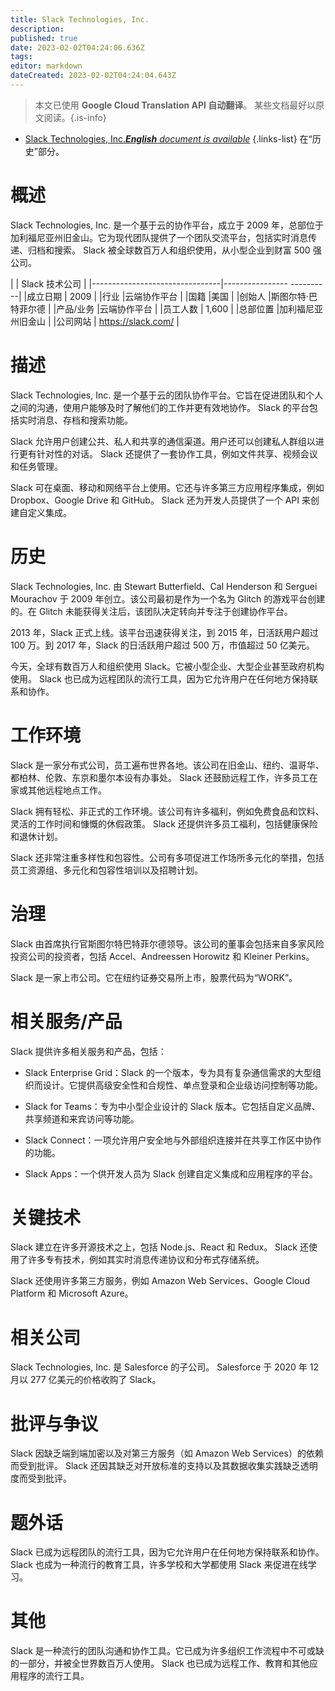```yaml
---
title: Slack Technologies, Inc.
description: 
published: true
date: 2023-02-02T04:24:06.636Z
tags: 
editor: markdown
dateCreated: 2023-02-02T04:24:04.643Z
---
```


> 本文已使用 **Google Cloud Translation API 自动翻译**。
某些文档最好以原文阅读。{.is-info}



- [Slack Technologies, Inc.***English** document is available*](/en/Knowledge-base/Dictionary/Company/slack-technologies-inc-)
{.links-list}
 在“历史”部分。

# 概述

Slack Technologies, Inc. 是一个基于云的协作平台，成立于 2009 年，总部位于加利福尼亚州旧金山。它为现代团队提供了一个团队交流平台，包括实时消息传递、归档和搜索。 Slack 被全球数百万人和组织使用，从小型企业到财富 500 强公司。

| | Slack 技术公司 |
|--------------------------------|---------------- ----------|
|成立日期 | 2009 |
|行业 |云端协作平台 |
|国籍 |美国 |
|创始人 |斯图尔特·巴特菲尔德 |
|产品/业务 |云端协作平台 |
|员工人数 | 1,600 |
|总部位置 |加利福尼亚州旧金山 |
|公司网站 | https://slack.com/ |

# 描述

Slack Technologies, Inc. 是一个基于云的团队协作平台。它旨在促进团队和个人之间的沟通，使用户能够及时了解他们的工作并更有效地协作。 Slack 的平台包括实时消息、存档和搜索功能。

Slack 允许用户创建公共、私人和共享的通信渠道。用户还可以创建私人群组以进行更有针对性的对话。 Slack 还提供了一套协作工具，例如文件共享、视频会议和任务管理。

Slack 可在桌面、移动和网络平台上使用。它还与许多第三方应用程序集成，例如 Dropbox、Google Drive 和 GitHub。 Slack 还为开发人员提供了一个 API 来创建自定义集成。

# 历史

Slack Technologies, Inc. 由 Stewart Butterfield、Cal Henderson 和 Serguei Mourachov 于 2009 年创立。该公司最初是作为一个名为 Glitch 的游戏平台创建的。在 Glitch 未能获得关注后，该团队决定转向并专注于创建协作平台。

2013 年，Slack 正式上线。该平台迅速获得关注，到 2015 年，日活跃用户超过 100 万。到 2017 年，Slack 的日活跃用户超过 500 万，市值超过 50 亿美元。

今天，全球有数百万人和组织使用 Slack。它被小型企业、大型企业甚至政府机构使用。 Slack 也已成为远程团队的流行工具，因为它允许用户在任何地方保持联系和协作。

# 工作环境

Slack 是一家分布式公司，员工遍布世界各地。该公司在旧金山、纽约、温哥华、都柏林、伦敦、东京和墨尔本设有办事处。 Slack 还鼓励远程工作，许多员工在家或其他远程地点工作。

Slack 拥有轻松、非正式的工作环境。该公司有许多福利，例如免费食品和饮料、灵活的工作时间和慷慨的休假政策。 Slack 还提供许多员工福利，包括健康保险和退休计划。

Slack 还非常注重多样性和包容性。公司有多项促进工作场所多元化的举措，包括员工资源组、多元化和包容性培训以及招聘计划。

# 治理

Slack 由首席执行官斯图尔特巴特菲尔德领导。该公司的董事会包括来自多家风险投资公司的投资者，包括 Accel、Andreessen Horowitz 和 Kleiner Perkins。

Slack 是一家上市公司。它在纽约证券交易所上市，股票代码为“WORK”。

# 相关服务/产品

Slack 提供许多相关服务和产品，包括：

- Slack Enterprise Grid：Slack 的一个版本，专为具有复杂通信需求的大型组织而设计。它提供高级安全性和合规性、单点登录和企业级访问控制等功能。

- Slack for Teams：专为中小型企业设计的 Slack 版本。它包括自定义品牌、共享频道和来宾访问等功能。

- Slack Connect：一项允许用户安全地与外部组织连接并在共享工作区中协作的功能。

- Slack Apps：一个供开发人员为 Slack 创建自定义集成和应用程序的平台。

# 关键技术

Slack 建立在许多开源技术之上，包括 Node.js、React 和 Redux。 Slack 还使用了许多专有技术，例如其实时消息传递协议和分布式存储系统。

Slack 还使用许多第三方服务，例如 Amazon Web Services、Google Cloud Platform 和 Microsoft Azure。

# 相关公司

Slack Technologies, Inc. 是 Salesforce 的子公司。 Salesforce 于 2020 年 12 月以 277 亿美元的价格收购了 Slack。

# 批评与争议

Slack 因缺乏端到端加密以及对第三方服务（如 Amazon Web Services）的依赖而受到批评。 Slack 还因其缺乏对开放标准的支持以及其数据收集实践缺乏透明度而受到批评。

# 题外话

Slack 已成为远程团队的流行工具，因为它允许用户在任何地方保持联系和协作。 Slack 也成为一种流行的教育工具，许多学校和大学都使用 Slack 来促进在线学习。

# 其他

Slack 是一种流行的团队沟通和协作工具。它已成为许多组织工作流程中不可或缺的一部分，并被全世界数百万人使用。 Slack 也已成为远程工作、教育和其他应用程序的流行工具。